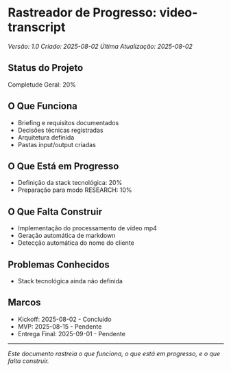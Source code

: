 # Rastreador de Progresso: video-transcript
*Versão: 1.0*
*Criado: 2025-08-02*
*Última Atualização: 2025-08-02*

## Status do Projeto
Completude Geral: 20%

## O Que Funciona
- Briefing e requisitos documentados
- Decisões técnicas registradas
- Arquitetura definida
- Pastas input/output criadas

## O Que Está em Progresso
- Definição da stack tecnológica: 20%
- Preparação para modo RESEARCH: 10%

## O Que Falta Construir
- Implementação do processamento de vídeo mp4
- Geração automática de markdown
- Detecção automática do nome do cliente

## Problemas Conhecidos
- Stack tecnológica ainda não definida

## Marcos
- Kickoff: 2025-08-02 - Concluído
- MVP: 2025-08-15 - Pendente
- Entrega Final: 2025-09-01 - Pendente

---

*Este documento rastreia o que funciona, o que está em progresso, e o que falta construir.*
